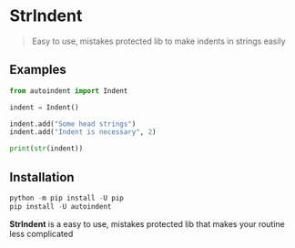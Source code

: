 # StrIndent

> Easy to use, mistakes protected lib to make indents in strings easily


## Examples
``` python
from autoindent import Indent

indent = Indent()

indent.add("Some head strings")
indent.add("Indent is necessary", 2)

print(str(indent))
```

## Installation
``` python
python -m pip install -U pip
pip install -U autoindent
```


**StrIndent** is a easy to use, mistakes protected lib that makes your routine less complicated
